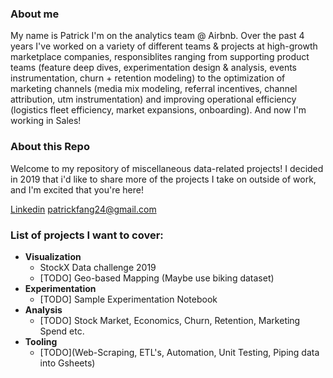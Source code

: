 ### About me ### 

My name is Patrick I'm on the analytics team @ Airbnb. Over the past 4 years I've worked on a variety of different teams & projects at high-growth marketplace companies, responsiblites ranging from supporting product teams (feature deep dives, experimentation design & analysis, events instrumentation, churn + retention modeling) to the optimization of marketing channels (media mix modeling, referral incentives, channel attribution, utm instrumentation) and improving operational efficiency (logistics fleet efficiency, market expansions, onboarding). And now I'm working in Sales!

### About this Repo ### 

Welcome to my repository of miscellaneous data-related projects! I decided in 2019 that i'd like to share more of the projects I take on outside of work, and I'm excited that you're here! 

[Linkedin](https://www.linkedin.com/in/pfangg/)
[patrickfang24@gmail.com](patrickfang24@gmail.com)


### List of projects I want to cover: ### 
* __Visualization__
  * StockX Data challenge 2019
  * [TODO] Geo-based Mapping (Maybe use biking dataset) 
* __Experimentation__
  * [TODO] Sample Experimentation Notebook
* __Analysis__
  * [TODO] Stock Market, Economics, Churn, Retention, Marketing Spend etc.
* __Tooling__
  * [TODO](Web-Scraping, ETL's, Automation, Unit Testing, Piping data into Gsheets)
